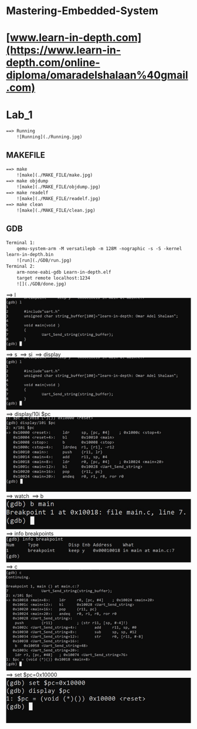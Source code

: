 # Mastering-Embedded-System
# [www.learn-in-depth.com](https://www.learn-in-depth.com/online-diploma/omaradelshalaan%40gmail.com)

# Lab_1
	==> Running
		![Running](./Running.jpg)
## MAKEFILE
	==> make
		![make](./MAKE_FILE/make.jpg)
	==> make objdump
		![make](./MAKE_FILE/objdump.jpg)
	==> make readelf
		![make](./MAKE_FILE/readelf.jpg)
	==> make clean
		![make](./MAKE_FILE/clean.jpg)
    
## GDB
	Terminal 1:
		qemu-system-arm -M versatilepb -m 128M -nographic -s -S -kernel  learn-in-depth.bin
		![run](./GDB/run.jpg)
	Terminal 2:
		arm-none-eabi-gdb Learn-in-depth.elf
		target remote localhost:1234
		![](./GDB/done.jpg)


==> l
![l](GDB/l.jpg)
==> s
![]()
==> si
![]()
==> display
![](GDB/l.jpg)
==> display/10i $pc 
![](GDB/display.jpg)
==> watch
![]()
==> b
![](GDB/b.jpg)
==> info breakpoints
![info_breakpoint](GDB/info_breakpoint.jpg)
==> c
![c](GDB/c.jpg)
==> set $pc=0x10000
![set_display](GDB/set_display.jpg)